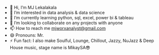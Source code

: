 - 👋 Hi, I’m MJ Lekalakala
- 👀 I’m interested in data analysis & data science
- 🌱 I’m currently learning python, sql, excel, power bi & tableau 
- 💞️ I’m looking to collaborate on any projects with anyone 
- 📫 How to reach me mjworxanalyst@gmail.com
- 😄 Pronouns: Mr.
- ⚡ Fun fact: I also make Soulful, Lounge, Chillout, Jazzy, NuJazz & Deep House music, stage name is MikaySA😎

<!---
MJWorx/MJWorx is a ✨ special ✨ repository because its `README.md` (this file) appears on your GitHub profile.
You can click the Preview link to take a look at your changes.
--->
